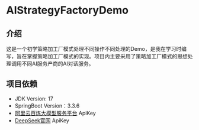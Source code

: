 # AIStrategyFactoryDemo

## 介绍

这是一个初学策略加工厂模式处理不同操作不同处理的Demo，是我在学习时编写，旨在掌握策略加工厂模式的实现。项目内主要采用了策略加工厂模式的思想处理调用不同AI服务产商的AI对话服务。

## 项目依赖

- JDK Version: 17
- SpringBoot Version：3.3.6
- [阿里云百炼大模型服务平台](https://bailian.console.aliyun.com/) ApiKey
- [DeepSeek官网](https://www.deepseek.com/) ApiKey
